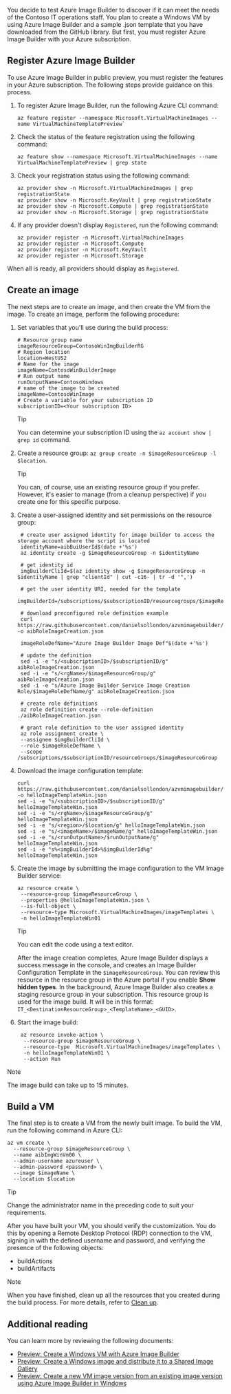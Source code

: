 You decide to test Azure Image Builder to discover if it can meet the needs of the Contoso IT operations staff. You plan to create a Windows VM by using Azure Image Builder and a sample .json template that you have downloaded from the GitHub library. But first, you must register Azure Image Builder with your Azure subscription.

## Register Azure Image Builder

To use Azure Image Builder in public preview, you must register the features in your Azure subscription. The following steps provide guidance on this process.

1. To register Azure Image Builder, run the following Azure CLI command:

   ``` Azure CLI
   az feature register --namespace Microsoft.VirtualMachineImages --name VirtualMachineTemplatePreview`
   ```

1. Check the status of the feature registration using the following command:
  
   ``` Azure CLI
   az feature show --namespace Microsoft.VirtualMachineImages --name VirtualMachineTemplatePreview | grep state
   ```

1. Check your registration status using the following command:

    ``` Azure CLI
    az provider show -n Microsoft.VirtualMachineImages | grep registrationState
    az provider show -n Microsoft.KeyVault | grep registrationState
    az provider show -n Microsoft.Compute | grep registrationState
    az provider show -n Microsoft.Storage | grep registrationState
    ```

1. If any provider doesn't display `Registered`, run the following command:

    ```AzureCLI
    az provider register -n Microsoft.VirtualMachineImages
    az provider register -n Microsoft.Compute
    az provider register -n Microsoft.KeyVault
    az provider register -n Microsoft.Storage
    ```

When all is ready, all providers should display as `Registered`.

## Create an image

The next steps are to create an image, and then create the VM from the image. To create an image, perform the following procedure:

1. Set variables that you'll use during the build process:

    ```AzureCLI
    # Resource group name
    imageResourceGroup=ContosoWinImgBuilderRG
    # Region location
    location=WestUS2
    # Name for the image
    imageName=ContosoWinBuilderImage
    # Run output name
    runOutputName=ContosoWindows
    # name of the image to be created
    imageName=ContosoWinImage
    # Create a variable for your subscription ID
    subscriptionID=<Your subscription ID>
    ```

   > [!TIP]
   > You can determine your subscription ID using the `az account show | grep id` command.

2. Create a resource group: `az group create -n $imageResourceGroup -l $location`.

   > [!TIP]
   > You can, of course, use an existing resource group if you prefer. However, it's easier to manage (from a cleanup perspective) if you create one for this specific purpose.

3. Create a user-assigned identity and set permissions on the resource group:

   ```AzureCLI
    # create user assigned identity for image builder to access the storage account where the script is located
    identityName=aibBuiUserId$(date +'%s')
    az identity create -g $imageResourceGroup -n $identityName

    # get identity id
    imgBuilderCliId=$(az identity show -g $imageResourceGroup -n $identityName | grep "clientId" | cut -c16- | tr -d '",')

    # get the user identity URI, needed for the template
    imgBuilderId=/subscriptions/$subscriptionID/resourcegroups/$imageResourceGroup/providers/Microsoft.ManagedIdentity/userAssignedIdentities/$identityName

    # download preconfigured role definition example
    curl https://raw.githubusercontent.com/danielsollondon/azvmimagebuilder/master/solutions/12_Creating_AIB_Security_Roles/aibRoleImageCreation.json -o aibRoleImageCreation.json

    imageRoleDefName="Azure Image Builder Image Def"$(date +'%s')

    # update the definition
    sed -i -e "s/<subscriptionID>/$subscriptionID/g" aibRoleImageCreation.json
    sed -i -e "s/<rgName>/$imageResourceGroup/g" aibRoleImageCreation.json
    sed -i -e "s/Azure Image Builder Service Image Creation Role/$imageRoleDefName/g" aibRoleImageCreation.json

    # create role definitions
    az role definition create --role-definition ./aibRoleImageCreation.json

    # grant role definition to the user assigned identity
    az role assignment create \
    --assignee $imgBuilderCliId \
    --role $imageRoleDefName \
    --scope /subscriptions/$subscriptionID/resourceGroups/$imageResourceGroup
    ```

4. Download the image configuration template:

   ```AzureCLI
   curl https://raw.githubusercontent.com/danielsollondon/azvmimagebuilder/master/quickquickstarts/0_Creating_a_Custom_Windows_Managed_Image/helloImageTemplateWin.json -o helloImageTemplateWin.json
   sed -i -e "s/<subscriptionID>/$subscriptionID/g" helloImageTemplateWin.json
   sed -i -e "s/<rgName>/$imageResourceGroup/g" helloImageTemplateWin.json
   sed -i -e "s/<region>/$location/g" helloImageTemplateWin.json
   sed -i -e "s/<imageName>/$imageName/g" helloImageTemplateWin.json
   sed -i -e "s/<runOutputName>/$runOutputName/g" helloImageTemplateWin.json
   sed -i -e "s%<imgBuilderId>%$imgBuilderId%g" helloImageTemplateWin.json
   ```

5. Create the image by submitting the image configuration to the VM Image Builder service:

   ```AzureCLI
   az resource create \
    --resource-group $imageResourceGroup \
    --properties @helloImageTemplateWin.json \
    --is-full-object \
    --resource-type Microsoft.VirtualMachineImages/imageTemplates \
    -n helloImageTemplateWin01
   ```

   > [!TIP]
   > You can edit the code using a text editor.

   After the image creation completes, Azure Image Builder displays a success message in the console, and creates an Image Builder Configuration Template in the `$imageResourceGroup`. You can review this resource in the resource group in the Azure portal if you enable **Show hidden types**. In the background, Azure Image Builder also creates a staging resource group in your subscription. This resource group is used for the image build. It will be in this format: `IT_<DestinationResourceGroup>_<TemplateName>_<GUID>`.

6. Start the image build:

   ```AzureCLI
    az resource invoke-action \
     --resource-group $imageResourceGroup \
     --resource-type  Microsoft.VirtualMachineImages/imageTemplates \
     -n helloImageTemplateWin01 \
     --action Run
    ```

> [!NOTE]
> The image build can take up to 15 minutes.

## Build a VM

The final step is to create a VM from the newly built image. To build the VM, run the following command in Azure CLI:

```AzureCLI
az vm create \
  --resource-group $imageResourceGroup \
  --name aibImgWinVm00 \
  --admin-username azureuser \
  --admin-password <password> \
  --image $imageName \
  --location $location
```

> [!TIP]
> Change the administrator name in the preceding code to suit your requirements.

After you have built your VM, you should verify the customization. You do this by opening a Remote Desktop Protocol (RDP) connection to the VM, signing in with the defined username and password, and verifying the presence of the following objects:

- buildActions
- buildArtifacts

> [!NOTE]
> When you have finished, clean up all the resources that you created during the build process. For more details, refer to [Clean up](https://aka.ms/clean-up).

## Additional reading

You can learn more by reviewing the following documents:

- [Preview: Create a Windows VM with Azure Image Builder](https://aka.ms/create-windows-vm-with-azure-image-builder?Azure-portal=true)
- [Preview: Create a Windows image and distribute it to a Shared Image Gallery](https://aka.ms/create-windows-image-and-distribute-to-shared-image-gallery?Azure-portal=true)
- [Preview: Create a new VM image version from an existing image version using Azure Image Builder in Windows](https://aka.ms/create-new-vm-image-version-from-existing-image-version-using-azure-image-builder-in-windows?Azure-portal=true)
